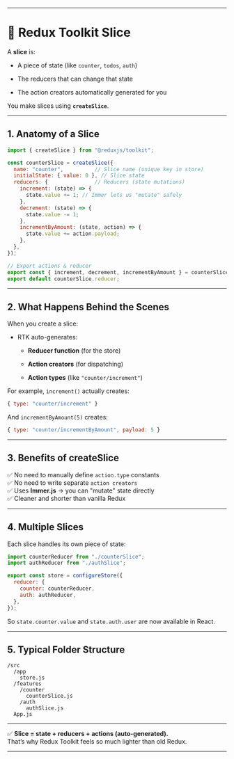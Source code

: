 

---

# 🧩 Redux Toolkit Slice

A **slice** is:

- A piece of state (like `counter`, `todos`, `auth`)
    
- The reducers that can change that state
    
- The action creators automatically generated for you
    

You make slices using **`createSlice`**.

---

## **1. Anatomy of a Slice**

```js
import { createSlice } from "@reduxjs/toolkit";

const counterSlice = createSlice({
  name: "counter",          // Slice name (unique key in store)
  initialState: { value: 0 }, // Slice state
  reducers: {               // Reducers (state mutations)
    increment: (state) => {
      state.value += 1; // Immer lets us "mutate" safely
    },
    decrement: (state) => {
      state.value -= 1;
    },
    incrementByAmount: (state, action) => {
      state.value += action.payload;
    },
  },
});

// Export actions & reducer
export const { increment, decrement, incrementByAmount } = counterSlice.actions;
export default counterSlice.reducer;
```

---

## **2. What Happens Behind the Scenes**

When you create a slice:

- RTK auto-generates:
    
    - **Reducer function** (for the store)
        
    - **Action creators** (for dispatching)
        
    - **Action types** (like `"counter/increment"`)
        

For example, `increment()` actually creates:

```js
{ type: "counter/increment" }
```

And `incrementByAmount(5)` creates:

```js
{ type: "counter/incrementByAmount", payload: 5 }
```

---

## **3. Benefits of createSlice**

✅ No need to manually define `action.type` constants  
✅ No need to write separate `action creators`  
✅ Uses **Immer.js** → you can "mutate" state directly  
✅ Cleaner and shorter than vanilla Redux

---

## **4. Multiple Slices**

Each slice handles its own piece of state:

```js
import counterReducer from "./counterSlice";
import authReducer from "./authSlice";

export const store = configureStore({
  reducer: {
    counter: counterReducer,
    auth: authReducer,
  },
});
```

So `state.counter.value` and `state.auth.user` are now available in React.

---

## **5. Typical Folder Structure**

```
/src
  /app
    store.js
  /features
    /counter
      counterSlice.js
    /auth
      authSlice.js
  App.js
```

---

✅ **Slice = state + reducers + actions (auto-generated).**  
That’s why Redux Toolkit feels so much lighter than old Redux.

---
